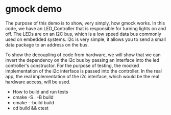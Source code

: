 # gmock demo

The purpose of this demo is to show, very simply, how gmock works. In this code, we have an LED_Controller that is responsible for turning lights on and off. The LEDs are on an I2C bus, which is a low speed data bus commonly used on embedded systems. I2c is very simple, it allows you to send a small data package to an address on the bus.  

To show the decoupling of code from hardware, we will show that we can invert the dependency on the I2c bus by passing an interface into the led controller's constructor. For the purpose of testing, the mocked implementation of the i2c interface is passed into the controller. In the real app, the real implementation of the i2c interface, which would be the real hardware access, will be used.

* How to build and run tests
* cmake -S . -B build
* cmake --build build
* cd build && ctest
